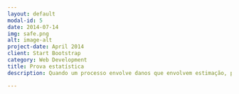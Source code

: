 ```yaml
---
layout: default
modal-id: 5
date: 2014-07-14
img: safe.png
alt: image-alt
project-date: April 2014
client: Start Bootstrap
category: Web Development
title: Prova estatística
description: Quando um processo envolve danos que envolvem estimação, perícias contábeis não são suficientes. A Platipus realiza análise estatística para realizar mensurações razoáveis, baseadas em suposições concretas.

---
```

